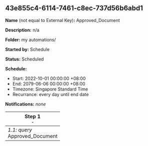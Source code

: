 ## 43e855c4-6114-7461-c8ec-737d56b6abd1

**Name** (not equal to External Key)**:** Approved_Document

**Description:** n/a

**Folder:** my automations/

**Started by:** Schedule

**Status:** Scheduled

**Schedule:**

* Start: 2022-10-01 00:00:00 +08:00
* End: 2079-06-06 00:00:00 +08:00
* Timezone: Singapore Standard Time
* Recurrance: every day until end date

**Notifications:** _none_


| Step 1<br>_<small>-</small>_ |
| --- |
| _1.1: query_<br>Approved_Document |
